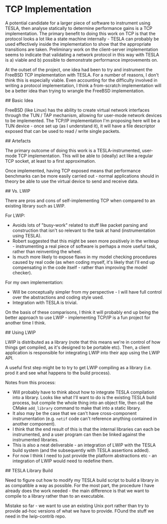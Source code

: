 # TCP Implementation

A potential candidate for a larger piece of software to instrument using TESLA,
then analyse statically to determine performance gains is a TCP implementation.
The primary benefit to doing this work on TCP is that the protocol looks a lot
like a state machine internally - TESLA can probably be used effectively inside
the implementation to show that the appropriate transitions are taken.
Preliminary work on the client-server implementation seems to indicate that
validating a network protocol in this way with TESLA is a) viable and b)
possible to demonstrate performance improvements on.

At the outset of the project, one idea had been to try and instrument the
FreeBSD TCP implementation with TESLA. For a number of reasons, I don't think
this is especially viable. Even accounting for the difficulty involved in
writing a protocol implementation, I think a from-scratch implementation will be
a better idea than trying to wrangle the FreeBSD implementation.

## Basic Idea

FreeBSD (like Linux) has the ability to create virtual network interfaces
through the TUN / TAP mechanism, allowing for user-mode network devices to be
implemented. The TCP/IP implementation I'm proposing here will be a TUN device -
once set up (as I understand it), it will have a file descriptor exposed that
can be used to read / write single packets.

## Artefacts

The primary outcome of doing this work is a TESLA-instrumented, user-mode TCP
implementation. This will be able to (ideally) act like a regular TCP socket, at
least to a first approximation.

Once implemented, having TCP exposed means that performance benchmarks can be
more easily carried out - normal applications should in theory be able to use
the virtual device to send and receive data.

## Vs. LWIP

There are pros and cons of self-implementing TCP when compared to an existing
library such as LWIP.

For LWIP:

* Avoids lots of "busy-work" related to stuff like packet parsing and
  construction that isn't so relevant to the task at hand (instrumentation using
  TESLA).
* Robert suggested that this might be seen more positively in the writeup -
  instrumenting a real piece of software is perhaps a more useful task, rather
  than reinventing the wheel.
* Is much more likely to expose flaws in my model checking procedures caused by
  real code (as when coding myself, it's likely that I'll end up compensating in
  the code itself - rather than improving the model checker).

For my own implementation:

* Will be conceptually simpler from my perspective - I will have full control
  over the abstractions and coding style used.
* Integration with TESLA is trivial.

On the basis of these comparisons, I think it will probably end up being the
better approach to use LWIP - implementing TCP/IP is a fun project for another
time I think.

## Using LWIP

LWIP is distributed as a library (note that this means we're in control of how
things get compiled, as it's designed to be portable etc). Then, a client
application is responsible for integrating LWIP into their app using the LWIP
API.

A useful first step might be to try to get LWIP compiling as a library (i.e.
prod it and see what happens to the build process).

Notes from this process:

* Will probably have to think about how to integrate TESLA compilation into a
  library. Looks like what I'll want to do is the existing TESLA build process,
  but compile the whole thing into an object file, then call the CMake
  `add_library` command to make that into a static library.
* It also may be the case that we can't have cross-component instrumentation
  (e.g. `netif` code can't reference anything contained in another component).
* I think that the end result of this is that the internal libraries can each be
  instrumented, and a user program can then be linked against the instrumented
  libraries.
* This is also a neat deliverable - an integration of LWIP with the TESLA build
  system (and the subsequently with TESLA assertions added).
* For now I think I need to just provide the platform abstractions etc - an
  integration of LWIP would need to redefine them.

## TESLA Library Build

Need to figure out how to modify my TESLA build script to build a library in as
compatible a way as possible. For the most part, the procedure I have already
does the work needed - the main difference is that we want to compile to a
library rather than to an executable.

Mistake so far - we want to use an existing Unix port rather than try to provide
ad-hoc versions of what we have to provide. FOund the stuff we need in the
lwip-contrib repo.
